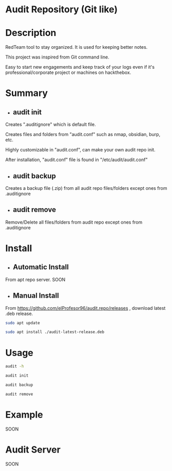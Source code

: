 # Audit Repository (Git like)

# Description
RedTeam tool to stay organized. It is used for keeping better notes.

This project was inspired from Git command line.

Easy to start new engagements and keep track of your logs even if it's professional/corporate project or machines on hackthebox.

# Summary

- ## audit init
Creates ".auditignore" which is default file.

Creates files and folders from "audit.conf" such as nmap, obsidian, burp, etc.

Highly customizable in "audit.conf", can make your own audit repo init.

After installation, "audit.conf" file is found in "/etc/audit/audit.conf"

- ## audit backup
Creates a backup file (.zip) from all audit repo files/folders except ones from .auditignore

- ## audit remove
Remove/Delete all files/folders from audit repo except ones from .auditignore

# Install
- ## Automatic Install
From apt repo server. SOON
- ## Manual Install
From https://github.com/elProfesor96/audit.repo/releases , download latest .deb release.
```bash
sudo apt update
```
```bash
sudo apt install ./audit-latest-release.deb
```

# Usage
```bash
audit -h
```
```bash
audit init
```
```bash
audit backup
```
```bash
audit remove
```
# Example
SOON

# Audit Server
SOON

